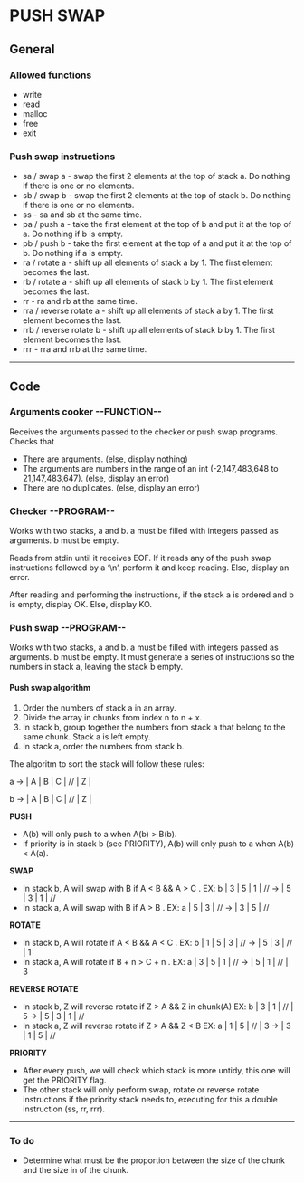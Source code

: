 PUSH SWAP
=========

General
-------

### Allowed functions

- write
- read
- malloc
- free
- exit


### Push swap instructions

- sa / swap a  -  swap the first 2 elements at the top of stack a. Do nothing if there is one or no elements.
- sb / swap b  -  swap the first 2 elements at the top of stack b. Do nothing if there is one or no elements.
- ss  -  sa and sb at the same time.
- pa / push a  -  take the first element at the top of b and put it at the top of a. Do nothing if b is empty.  
- pb / push b  -  take the first element at the top of a and put it at the top of b. Do nothing if a is empty.  
- ra / rotate a  -  shift up all elements of stack a by 1. The first element becomes the last.
- rb / rotate a  -  shift up all elements of stack b by 1. The first element becomes the last.  
- rr  -  ra and rb at the same time.  
- rra / reverse rotate a  - shift up all elements of stack a by 1. The first element becomes the last.
- rrb / reverse rotate b  - shift up all elements of stack b by 1. The first element becomes the last. 
- rrr  -  rra and rrb at the same time. 

---

Code
----

### Arguments cooker --FUNCTION--

Receives the arguments passed to the checker or push swap programs.
Checks that
- There are arguments. (else, display nothing)
- The arguments are numbers in the range of an int (-2,147,483,648 to 21,147,483,647). (else, display an error)
- There are no duplicates. (else, display an error)



### Checker --PROGRAM--

Works with two stacks, a and b. a must be filled with integers passed as arguments. b must be empty.

Reads from stdin until it receives EOF.
	If it reads any of the push swap instructions followed by a ‘\n’, perform it and keep reading.
	Else, display an error.

After reading and performing the instructions, if the stack a is ordered and b is empty, display OK. Else, display KO.



### Push swap --PROGRAM--


Works with two stacks, a and b. a must be filled with integers passed as arguments. b must be empty.
It must generate a series of instructions so the numbers in stack a, leaving the stack b empty.

#### **Push swap algorithm**

1. Order the numbers of stack a in an array.
2. Divide the array in chunks from index n to n + x.
3. In stack b, group together the numbers from stack a that belong to the same chunk. Stack a is left empty.
4. In stack a, order the numbers from stack b.

The algoritm to sort the stack will follow these rules:

a -> | A | B | C | // | Z |

b -> | A | B | C | // | Z |

**PUSH**
- A(b) will only push to a when A(b) > B(b).
- If priority is in stack b (see PRIORITY), A(b) will only push to a when A(b) < A(a).

**SWAP**
- In stack b, A will swap with B if A < B && A > C .            EX: b | 3 | 5 | 1 | //	->  | 5 | 3 | 1 | //
- In stack a, A will swap with B if A > B .                     EX: a | 5 | 3 | //	->  | 3 | 5 | //
	
**ROTATE**
- In stack b, A will rotate if A < B && A < C .                 EX: b | 1 | 5 | 3 | //	->  | 5 | 3 | // | 1
- In stack a, A will rotate if B + n > C + n .                  EX: a | 3 | 5 | 1 | //	->  | 5 | 1 | // | 3

**REVERSE ROTATE**
- In stack b, Z will reverse rotate if Z > A && Z in chunk(A)   EX: b | 3 | 1 | // | 5	->  | 5 | 3 | 1 | //
- In stack a, Z will reverse rotate if Z > A && Z < B           EX: a | 1 | 5 | // | 3	->  | 3 | 1 | 5 | //

**PRIORITY**
- After every push, we will check which stack is more untidy, this one will get the PRIORITY flag.
- The other stack will only perform swap, rotate or reverse rotate instructions if the priority stack needs to,
  executing for this a double instruction (ss, rr, rrr).


---

### To do

- Determine what must be the proportion between the size of the chunk and the size in of the chunk.
